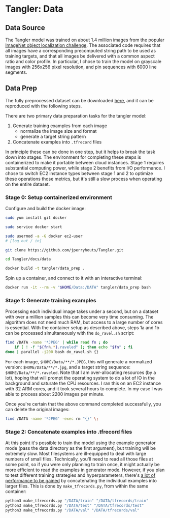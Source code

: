 # Tangler: Data

## Data Source

The Tangler model was trained on about 1.4 million images from the popular [ImageNet object localization challenge](https://www.kaggle.com/c/imagenet-object-localization-challenge/data). The associated code requires that all images have a corresponding precomputed string path to be used as training targets, and that all images be delivered with a common aspect ratio and color profile. In particular, I chose to train the model on grayscale images with 256x256 pixel resolution, and pin sequences with 6000 line segments.

## Data Prep

The fully preprocessed dataset can be downloaded [here](https://storage-9iudgkuqwurq6.s3-us-west-2.amazonaws.com/tangled_data_tfrecords.tar), and it can be reproduced with the following steps.

There are two primary data preparation tasks for the tangler model:

1. Generate training examples from each image
    - normalize the image size and format
    - generate a target string pattern
2. Concatenate examples into `.tfrecord` files

In principle these can be done in one step, but it helps to break the task down into stages. The environment for completing these steps is containerized to make it portable between cloud instances. Stage 1 requires substantial computing power, while stage 2 benefits from I/O performance. I chose to switch EC2 instance types between stage 1 and 2 to optimize these operations those metrics, but it's still a slow process when operating on the entire dataset.

### Stage 0: Setup containerized environment

Configure and build the docker image:

```bash
sudo yum install git docker

sudo service docker start

sudo usermod -a -G docker ec2-user
# [log out / in]

git clone https://github.com/jperryhouts/Tangler.git

cd Tangler/docs/data

docker build -t tangler/data_prep .
```

Spin up a container, and connect to it with an interactive terminal:

```bash
docker run -it --rm -v "$HOME/Data:/DATA" tangler/data_prep bash
```

### Stage 1: Generate training examples

Processing each individual image takes under a second, but on a dataset with over a million samples this can become very time consuming. The algorithm does not need much RAM, but access to a large number of cores is essential. With the container setup as described above, steps 1a and 1b can be processed simultaneously with the `do_ravel.sh` script:

```bash
find /DATA -name '*JPEG' | while read fn ; do
    if [ ! -f "${fn%.*}.raveled" ]; then echo "$fn" ; fi
done | parallel -j200 bash do_ravel.sh {}
```

For each image, `$HOME/Data/**/*.JPEG`, this will generate a normalized version: `$HOME/Data/**/*.jpg`, and a target string sequence: `$HOME/Data/**/*.raveled`. Note that I am over-allocating resources (by a lot), hoping that will prompt the operating system to do a lot of IO in the background and saturate the CPU resources. I ran this on an EC2 instance with 32 ARM cores, and it took several hours to complete. In my case I was able to process about 2200 images per minute.

Once you're certain that the above command completed successfully, you can delete the original images:

```bash
find /DATA -name '*JPEG' -exec rm "{}" \;
```

### Stage 2: Concatenate examples into .tfrecord files

At this point it's possible to train the model using the example generator mode (pass the data directory as the first argument), but training will be extremely slow. Most filesystems are ill-equipped to deal with large numbers of small files. Technically, you'll need to read all those files at some point, so if you were only planning to train once, it might actually be more efficient to read the examples in generator mode. However, if you plan to test different training strategies and hyperparameters, there's [a lot of performance to be gained](https://www.tensorflow.org/tutorials/load_data/tfrecord) by concatenating the individual examples into larger files. This is done by `make_tfrecords.py`, from within the same container:

```bash
python3 make_tfrecords.py "/DATA/train" "/DATA/tfrecords/train"
python3 make_tfrecords.py "/DATA/test" "/DATA/tfrecords/test"
python3 make_tfrecords.py "/DATA/val" "/DATA/tfrecords/val"
```

